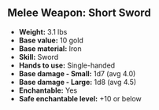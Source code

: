 ## Melee Weapon: Short Sword
- **Weight:** 3.1 lbs
- **Base value:** 10 gold
- **Base material:** Iron
- **Skill:** Sword
- **Hands to use:** Single-handed
- **Base damage - Small:** 1d7 (avg 4.0)
- **Base damage - Large:** 1d8 (avg 4.5)
- **Enchantable:** Yes
- **Safe enchantable level:** +10 or below
